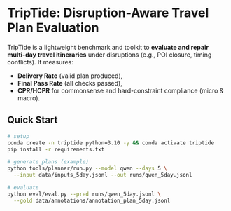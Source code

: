 # TripTide: Disruption-Aware Travel Plan Evaluation

TripTide is a lightweight benchmark and toolkit to **evaluate and repair multi-day travel itineraries** under disruptions (e.g., POI closure, timing conflicts). It measures:
- **Delivery Rate** (valid plan produced),
- **Final Pass Rate** (all checks passed),
- **CPR/HCPR** for commonsense and hard-constraint compliance (micro & macro).

## Quick Start
```bash
# setup
conda create -n triptide python=3.10 -y && conda activate triptide
pip install -r requirements.txt

# generate plans (example)
python tools/planner/run.py --model qwen --days 5 \
  --input data/inputs_5day.jsonl --out runs/qwen_5day.jsonl

# evaluate
python eval/eval.py --pred runs/qwen_5day.jsonl \
  --gold data/annotations/annotation_plan_5day.jsonl
